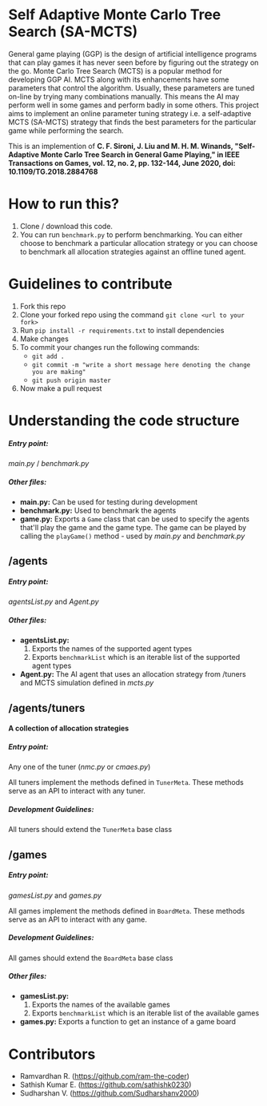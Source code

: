 # Self Adaptive Monte Carlo Tree Search (SA-MCTS)

General game playing (GGP) is the design of artificial intelligence programs
that can play games it has never seen before by figuring out the strategy on
the go. Monte Carlo Tree Search (MCTS) is a popular method for developing
GGP AI. MCTS along with its enhancements have some parameters that
control the algorithm. Usually, these parameters are tuned on-line by trying
many combinations manually. This means the AI may perform well in some
games and perform badly in some others. This project aims to implement an online
parameter tuning strategy i.e. a self-adaptive MCTS (SA-MCTS) strategy
that finds the best parameters for the particular game while performing the
search.

This is an implemention of **C. F. Sironi, J. Liu and M. H. M. Winands, "Self-Adaptive Monte Carlo
Tree Search in General Game Playing," in IEEE Transactions on Games,
vol. 12, no. 2, pp. 132-144, June 2020, doi: 10.1109/TG.2018.2884768**

# How to run this?

1. Clone / download this code.
2. You can run `benchmark.py` to perform benchmarking. You can either choose to benchmark a particular allocation strategy or you can choose to benchmark all allocation strategies against an offline tuned agent.

# Guidelines to contribute

1. Fork this repo
2. Clone your forked repo using the command `git clone <url to your fork>`
3. Run `pip install -r requirements.txt` to install dependencies
4. Make changes
5. To commit your changes run the following commands:
   - `git add .`
   - `git commit -m "write a short message here denoting the change you are making"`
   - `git push origin master`
6. Now make a pull request

# Understanding the code structure

##### Entry point:

_main.py_ / _benchmark.py_

##### Other files:

- **main.py:** Can be used for testing during development
- **benchmark.py:** Used to benchmark the agents
- **game.py:** Exports a `Game` class that can be used to specify the agents that'll play the game and the game type. The game can be played by calling the `playGame()` method - used by _main.py_ and _benchmark.py_

## /agents

##### Entry point:

_agentsList.py_ and _Agent.py_

##### Other files:

- **agentsList.py:**
  1. Exports the names of the supported agent types
  2. Exports `benchmarkList` which is an iterable list of the supported agent types
- **Agent.py:** The AI agent that uses an allocation strategy from /tuners and MCTS simulation defined in _mcts.py_

## /agents/tuners

#### A collection of allocation strategies

##### Entry point:

Any one of the tuner (_nmc.py_ or _cmaes.py_)

All tuners implement the methods defined in `TunerMeta`. These methods serve as an API to interact with any tuner.

##### Development Guidelines:

All tuners should extend the `TunerMeta` base class

## /games

##### Entry point:

_gamesList.py_ and _games.py_

All games implement the methods defined in `BoardMeta`. These methods serve as an API to interact with any game.

##### Development Guidelines:

All games should extend the `BoardMeta` base class

##### Other files:

- **gamesList.py:**
  1. Exports the names of the available games
  2. Exports `benchmarkList` which is an iterable list of the available games
- **games.py:** Exports a function to get an instance of a game board

# Contributors

- Ramvardhan R. (https://github.com/ram-the-coder)
- Sathish Kumar E. (https://github.com/sathishk0230)
- Sudharshan V. (https://github.com/Sudharshanv2000)

